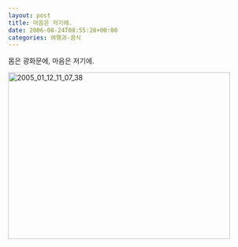 ```yaml
---
layout: post
title: 마음은 저기에.
date: 2006-08-24T08:55:28+00:00
categories: 여행과-음식
---
```

몸은 광화문에,
마음은 저기에.

<a href="http://jinto.pe.kr/669/2005_01_12_11_07_38" rel="attachment wp-att-2943"><img class="alignnone size-full wp-image-2943" alt="2005_01_12_11_07_38" src="http://jinto.pe.kr/wp-content/uploads/2006/08/2005_01_12_11_07_38.jpg" width="450" height="338" /></a>

